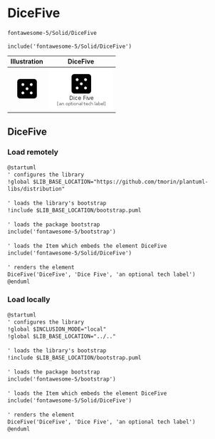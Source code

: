 # DiceFive


```text
fontawesome-5/Solid/DiceFive
```

```text
include('fontawesome-5/Solid/DiceFive')
```



| Illustration | DiceFive |
| :---: | :---: |
| ![illustration for Illustration](../../fontawesome-5/Solid/DiceFive.png) | ![illustration for DiceFive](../../fontawesome-5/Solid/DiceFive.Local.png) |




## DiceFive

### Load remotely
```plantuml
@startuml
' configures the library
!global $LIB_BASE_LOCATION="https://github.com/tmorin/plantuml-libs/distribution"

' loads the library's bootstrap
!include $LIB_BASE_LOCATION/bootstrap.puml

' loads the package bootstrap
include('fontawesome-5/bootstrap')

' loads the Item which embeds the element DiceFive
include('fontawesome-5/Solid/DiceFive')

' renders the element
DiceFive('DiceFive', 'Dice Five', 'an optional tech label')
@enduml
```

### Load locally
```plantuml
@startuml
' configures the library
!global $INCLUSION_MODE="local"
!global $LIB_BASE_LOCATION="../.."

' loads the library's bootstrap
!include $LIB_BASE_LOCATION/bootstrap.puml

' loads the package bootstrap
include('fontawesome-5/bootstrap')

' loads the Item which embeds the element DiceFive
include('fontawesome-5/Solid/DiceFive')

' renders the element
DiceFive('DiceFive', 'Dice Five', 'an optional tech label')
@enduml
```

